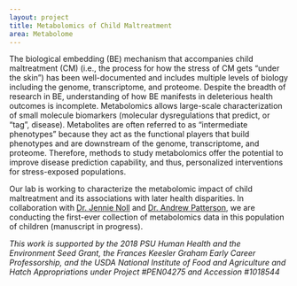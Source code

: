 ```yaml
---
layout: project
title: Metabolomics of Child Maltreatment
area: Metabolome
---
```


The biological embedding (BE) mechanism that accompanies child maltreatment (CM) (i.e., the process for how the stress of CM gets “under the skin”) has been well-documented and includes multiple levels of biology including the genome, transcriptome, and proteome. Despite the breadth of research in BE, understanding of how BE manifests in deleterious health outcomes is incomplete. Metabolomics allows large-scale characterization of small molecule biomarkers (molecular dysregulations that predict, or “tag”, disease). Metabolites are often referred to as “intermediate phenotypes” because they act as the functional players that build phenotypes and are downstream of the genome, transcriptome, and proteome. Therefore, methods to study metabolomics offer the potential to improve disease prediction capability, and thus, personalized interventions for stress-exposed populations.

Our lab is working to characterize the metabolomic impact of child maltreatment and its associations with later health disparities. In collaboration with [Dr. Jennie Noll](https://www.prevention.psu.edu/people/noll-jennie) and [Dr. Andrew Patterson](https://www.huck.psu.edu/people/andrew-patterson), we are conducting the first-ever collection of metabolomics data in this population of children (manuscript in progress). 

*This work is supported by the 2018 PSU Human Health and the Environment Seed Grant, the Frances Keesler Graham Early Career Professorship, and the USDA National Institute of Food and Agriculture and Hatch Appropriations under Project #PEN04275 and Accession #1018544*
